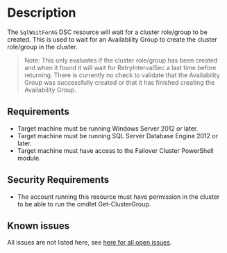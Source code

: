 # Description

The `SqlWaitForAG` DSC resource will wait for a cluster role/group to be
created. This is used to wait for an Availability Group to create the
cluster role/group in the cluster.

>Note: This only evaluates if the cluster role/group has been created and
>when it found it will wait for RetryIntervalSec a last time before returning.
>There is currently no check to validate that the Availability Group was
>successfully created or that it has finished creating the Availability
>Group.

## Requirements

* Target machine must be running Windows Server 2012 or later.
* Target machine must be running SQL Server Database Engine 2012 or later.
* Target machine must have access to the Failover Cluster PowerShell module.

## Security Requirements

* The account running this resource must have permission in the cluster to be able
  to run the cmdlet Get-ClusterGroup.

## Known issues

All issues are not listed here, see [here for all open issues](https://github.com/dsccommunity/SqlServerDsc/issues?q=is%3Aissue+is%3Aopen+in%3Atitle+SqlWaitForAG).
